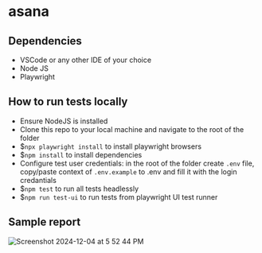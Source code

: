 # asana

## Dependencies

- VSCode or any other IDE of your choice
- Node JS
- Playwright

## How to run tests locally

- Ensure NodeJS is installed
- Clone this repo to your local machine and navigate to the root of the folder
- $`npx playwright install` to install playwright browsers
- $`npm install` to install dependencies
- Configure test user credentials: in the root of the folder create `.env` file, copy/paste context of `.env.example` to .env and fill it with the login credantials
- $`npm test` to run all tests headlessly
- $`npm run test-ui` to run tests from playwright UI test runner

## Sample report

![Screenshot 2024-12-04 at 5 52 44 PM](https://github.com/user-attachments/assets/90e905a3-a21c-4562-8457-2b0b78eb630a)
